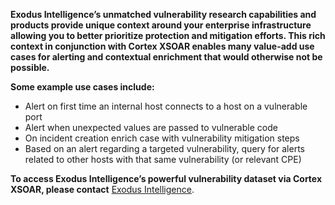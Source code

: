 **Exodus Intelligence’s unmatched vulnerability research capabilities and products provide unique context around your enterprise infrastructure allowing you to better prioritize protection and mitigation efforts. This rich context in conjunction with Cortex XSOAR enables many value-add use cases for alerting and contextual enrichment that would otherwise not be possible.**

**Some example use cases include:**
- Alert on first time an internal host connects to a host on a vulnerable port 
- Alert when unexpected values are passed to vulnerable code 
- On incident creation enrich case with vulnerability mitigation steps 
- Based on an alert regarding a targeted vulnerability, query for alerts related to other hosts with that same vulnerability (or relevant CPE) 

**To access Exodus Intelligence’s powerful vulnerability dataset via Cortex XSOAR, please contact** [Exodus Intelligence](mailto:sales@exodusintel.com).